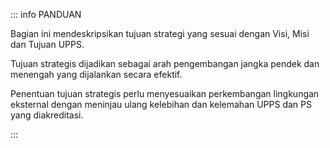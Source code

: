 ::: info PANDUAN

Bagian ini mendeskripsikan tujuan strategi yang sesuai dengan Visi, Misi dan Tujuan UPPS.

Tujuan strategis dijadikan sebagai arah pengembangan jangka pendek dan menengah yang dijalankan secara efektif.

Penentuan tujuan strategis perlu menyesuaikan perkembangan lingkungan eksternal dengan meninjau ulang kelebihan dan kelemahan UPPS dan PS yang diakreditasi.

:::
